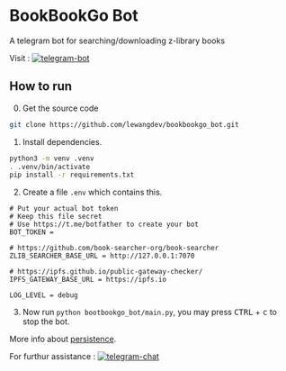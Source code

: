 # BookBookGo Bot

A telegram bot for searching/downloading z-library books

Visit :  [![telegram-bot](https://img.shields.io/badge/bot-@BookBookGo-blue?logo=telegram)](https://t.me/bookbookgo_bot)

## How to run

0. Get the source code

```sh
git clone https://github.com/lewangdev/bookbookgo_bot.git
```

1. Install dependencies.

```bash
python3 -m venv .venv
. .venv/bin/activate
pip install -r requirements.txt
```

2. Create a file `.env` which contains this.

```text
# Put your actual bot token
# Keep this file secret
# Use https://t.me/botfather to create your bot
BOT_TOKEN =

# https://github.com/book-searcher-org/book-searcher
ZLIB_SEARCHER_BASE_URL = http://127.0.0.1:7070

# https://ipfs.github.io/public-gateway-checker/
IPFS_GATEWAY_BASE_URL = https://ipfs.io

LOG_LEVEL = debug
```

3. Now run `python bootbookgo_bot/main.py`, you may press <kbd>CTRL</kbd> + <kbd>c</kbd> to stop the bot.


More info about [persistence](https://github.com/python-telegram-bot/python-telegram-bot/wiki/Making-your-bot-persistent).

For furthur assistance :  [![telegram-chat](https://img.shields.io/badge/chat-@lewang-blue?logo=telegram)](https://t.me/lewang)




